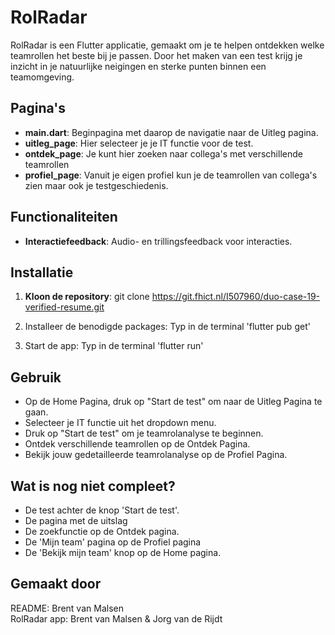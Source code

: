 # RolRadar

RolRadar is een Flutter applicatie, gemaakt om je te helpen ontdekken welke teamrollen het beste bij je passen. Door het maken van een test krijg je inzicht in je natuurlijke neigingen en sterke punten binnen een teamomgeving.

## Pagina's

- **main.dart**: Beginpagina met daarop de navigatie naar de Uitleg pagina.
- **uitleg_page**: Hier selecteer je je IT functie voor de test.
- **ontdek_page**: Je kunt hier zoeken naar collega's met verschillende teamrollen
- **profiel_page**: Vanuit je eigen profiel kun je de teamrollen van collega's zien maar ook je testgeschiedenis.

## Functionaliteiten

- **Interactiefeedback**: Audio- en trillingsfeedback voor interacties.

## Installatie

1. **Kloon de repository**:
git clone https://git.fhict.nl/I507960/duo-case-19-verified-resume.git

2. Installeer de benodigde packages:
Typ in de terminal 'flutter pub get'

3. Start de app:
Typ in de terminal 'flutter run'

## Gebruik

* Op de Home Pagina, druk op "Start de test" om naar de Uitleg Pagina te gaan.
* Selecteer je IT functie uit het dropdown menu.
* Druk op "Start de test" om je teamrolanalyse te beginnen.
* Ontdek verschillende teamrollen op de Ontdek Pagina.
* Bekijk jouw gedetailleerde teamrolanalyse op de Profiel Pagina.

## Wat is nog niet compleet?

* De test achter de knop 'Start de test'.
* De pagina met de uitslag
* De zoekfunctie op de Ontdek pagina.
* De 'Mijn team' pagina op de Profiel pagina
* De 'Bekijk mijn team' knop op de Home pagina.

## Gemaakt door

README: Brent van Malsen  
RolRadar app: Brent van Malsen & Jorg van de Rijdt

